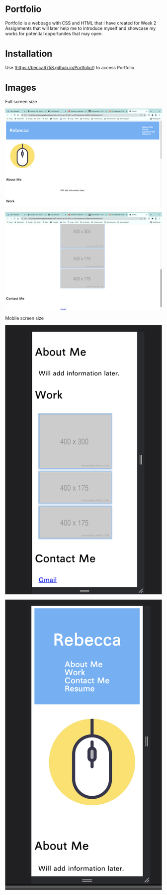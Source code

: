# Portfolio

Portfolio is a webpage with CSS and HTML that I have created for Week 2 Assignments that will later help me to introduce myself and showcase my works for potenital opportunites that may open.

# Installation

Use (https://becca6758.github.io/Portfolio/) to access Portfolio.

# Images

Full screen size

![fullscreen01](./full-size-01.png)

![fullscreen02](./full-size-02.png)

Mobile screen size

![mobile01](./mobile-size-01.png)

![mobile02](./mobile-size-02.png)
